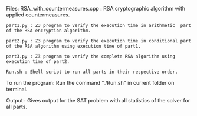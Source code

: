 Files:
    RSA_with_countermeasures.cpp : RSA cryptographic algorithm with applied countermeasures.

    part1.py : Z3 program to verify the execution time in arithmetic  part of the RSA encryption algorithm.

    part2.py : Z3 program to verify the execution time in conditional part of the RSA algorithm using execution time of part1.

    part3.py : Z3 program to verify the complete RSA algorithm using execution time of part2.

    Run.sh : Shell script to run all parts in their respective order.

To run the program:
     Run the command "./Run.sh" in current folder on terminal. 

Output :
    Gives output for the SAT problem with all statistics of the solver for all parts.

    